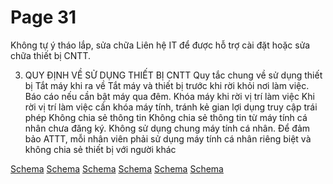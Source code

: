 # Page 31

 Không tự ý tháo lắp,  sửa chữa  Liên hệ IT để được hỗ  trợ cài đặt hoặc sửa  chữa thiết bị CNTT. 

 3. QUY ĐỊNH VỀ SỬ DỤNG THIẾT BỊ CNTT  Quy tắc chung về sử dụng thiết bị Tắt máy khi ra về  Tắt máy và thiết bị  trước khi rời khỏi nơi  làm việc. Báo cáo nếu  cần bật máy qua đêm. 
 Khóa máy khi rời vị  trí làm việc  Khi rời vị trí làm việc  cần khóa máy tính,  tránh kẻ gian lợi dụng  truy cập trái phép  Không chia sẻ thông  tin  Không chia sẻ thông  tin từ máy tính cá nhân  chưa đăng ký. 
 Không sử dụng chung  máy tính cá nhân. 
 Để đảm bảo ATTT, mỗi  nhân viên phải sử dụng  máy tính cá nhân riêng  biệt và không chia sẻ  thiết bị với người khác 

[Schema](page_31_img_0.png)
[Schema](page_31_img_1.png)
[Schema](page_31_img_2.png)
[Schema](page_31_img_3.png)
[Schema](page_31_img_4.png)
[Schema](page_31_img_5.png)
